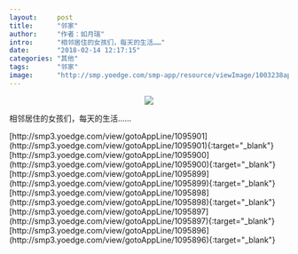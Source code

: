 ```yaml
---
layout:     post
title:      "邻家"
author:     "作者：如月瑞"
intro:      "相邻居住的女孩们，每天的生活……"
date:       "2018-02-14 12:17:15"
categories: "其他"
tags:       "邻家"
image:      "http://smp.yoedge.com/smp-app/resource/viewImage/1003238appline.png"
---
```

<div style="text-align: center">
<p><img src="http://smp.yoedge.com/smp-app/resource/viewImage/1003238appline.png"/></p>
</div>
<p class="post-meta">
<span>相邻居住的女孩们，每天的生活……</span>
</p>
[http://smp3.yoedge.com/view/gotoAppLine/1095901](http://smp3.yoedge.com/view/gotoAppLine/1095901){:target="_blank"}
[http://smp3.yoedge.com/view/gotoAppLine/1095900](http://smp3.yoedge.com/view/gotoAppLine/1095900){:target="_blank"}
[http://smp3.yoedge.com/view/gotoAppLine/1095899](http://smp3.yoedge.com/view/gotoAppLine/1095899){:target="_blank"}
[http://smp3.yoedge.com/view/gotoAppLine/1095898](http://smp3.yoedge.com/view/gotoAppLine/1095898){:target="_blank"}
[http://smp3.yoedge.com/view/gotoAppLine/1095897](http://smp3.yoedge.com/view/gotoAppLine/1095897){:target="_blank"}
[http://smp3.yoedge.com/view/gotoAppLine/1095896](http://smp3.yoedge.com/view/gotoAppLine/1095896){:target="_blank"}


